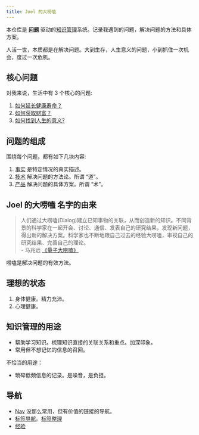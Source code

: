 ```yaml
---
title: Joel 的大唠嗑
---
```


本仓库是 **[问题](text/p/problem.md)** 驱动的[知识管理](text/k/km.md)系统。记录我遇到的问题，解决问题的方法和具体方案。

人活一世，本质都是在解决问题。大到生存，人生意义的问题，小到抓住一次机会，度过一次危机。

## 核心问题
对我来说，生活中有 3 个核心的问题:  
1. [如何延长健康寿命？](text/h/how-to-have-a-longer-healthy-life.md)
2. [如何获取财富？](text/h/how-to-get-wealth.md)
3. [如何找到人生的意义?](text/h/how-to-find-the-meaning-of-life.md)

## 问题的组成
围绕每个问题，都有如下几块内容: 
1. [事实](text/f/fact.md) 是特定情况的真实描述。
1. [技术](text/t/tech.md) 解决问题的方法论。所谓 “道”。
1. [产品](text/p/product.md) 解决问题的具体方案。所谓 “术”。

## Joel 的大唠嗑 名字的由来
> 人们通过大唠嗑(Dialog)建立已知事物的关联，从而创造新的知识。不同背景的科学家在一起开会、讨论、通信、发表自己的研究结果，发现新问题，得出新的解决方案。科学家也不断地跟自己过去的经验大唠嗑，审视自己的研究结果、完善自己的理论。  
> \- 马兆远 [《量子大唠嗑》](text/q/quantum-dialog.md)

唠嗑是解决问题的有效方法。

## 理想的状态
1. 身体健康。精力充沛。
2. 心理健康。


## 知识管理的用途
* 帮助学习知识。梳理知识直接的关联关系和重点。加深印象。
* 常用但不想记忆的信息的召回。

不恰当的用途：
* 琐碎低频信息的记录。是噪音，是负担。

## 导航
* [Nav](./nav.md) 没那么常用，但有价值的链接的导航。
* [标签导航](/tags)。[标签整理](./tag.md)
* [经验](./text/e/experience.md)
